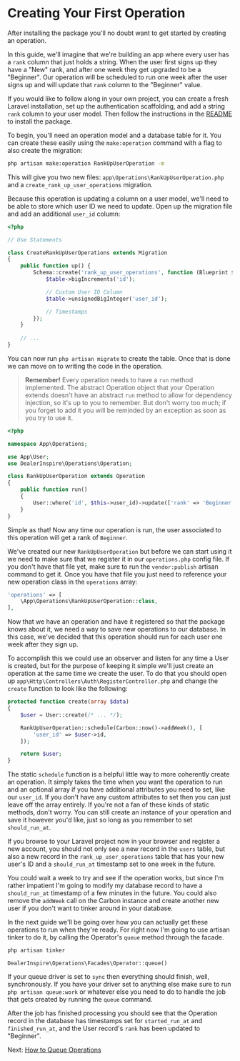 # Creating Your First Operation

After installing the package you'll no doubt want to get started by creating an operation.

In this guide, we'll imagine that we're building an app where every user has a `rank` column that just holds a string. When the user first signs up they have a "New" rank, and after one week they get upgraded to be a "Beginner". Our operation will be scheduled to run one week after the user signs up and will update that `rank` column to the "Beginner" value.

If you would like to follow along in your own project, you can create a fresh Laravel installation, set up the authentication scaffolding, and add a string `rank` column to your user model. Then follow the instructions in the [README](/README.md#installation) to install the package.

To begin, you'll need an operation model and a database table for it. You can create these easily using the `make:operation` command with a flag to also create the migration:

```bash
php artisan make:operation RankUpUserOperation -m
```

This will give you two new files: `app\Operations\RankUpUserOperation.php` and a `create_rank_up_user_operations` migration.

Because this operation is updating a column on a user model, we'll need to be able to store which user ID we need to update. Open up the migration file and add an additional `user_id` column:

```php
<?php

// Use Statements

class CreateRankUpUserOperations extends Migration
{
    public function up() {
        Schema::create('rank_up_user_operations', function (Blueprint $table) {
            $table->bigIncrements('id');

            // Custom User ID Column
            $table->unsignedBigInteger('user_id');

            // Timestamps
        });
    }
    
    // ...
}
```

You can now run `php artisan migrate` to create the table. Once that is done we can move on to writing the code in the operation.

> **Remember!** Every operation needs to have a `run` method implemented. The abstract Operation object that your Operation extends doesn't have an abstract `run` method to allow for dependency injection, so it's up to you to remember. But don't worry too much; if you forget to add it you will be reminded by an exception as soon as you try to use it.

```php
<?php

namespace App\Operations;

use App\User;
use DealerInspire\Operations\Operation;

class RankUpUserOperation extends Operation
{
    public function run()
    {
        User::where('id', $this->user_id)->update(['rank' => 'Beginner']);
    }
}
```

Simple as that! Now any time our operation is run, the user associated to this operation will get a rank of `Beginner`.

We've created our new `RankUpUserOperation` but before we can start using it we need to make sure that we register it in our `operations.php` config file. If you don't have that file yet, make sure to run the `vendor:publish` artisan command to get it. Once you have that file you just need to reference your new operation class in the `operations` array:

```php
'operations' => [
    \App\Operations\RankUpUserOperation::class,
],
```

Now that we have an operation and have it registered so that the package knows about it, we need a way to save new operations to our database. In this case, we've decided that this operation should run for each user one week after they sign up.

To accomplish this we could use an observer and listen for any time a User is created, but for the purpose of keeping it simple we'll just create an operation at the same time we create the user. To do that you should open up `app\Http\Controllers\Auth\RegisterController.php` and change the `create` function to look like the following:

```php
protected function create(array $data)
{
    $user = User::create(/* ... */);

    RankUpUserOperation::schedule(Carbon::now()->addWeek(), [
        'user_id' => $user->id,
    ]);

    return $user;
}
```

The static `schedule` function is a helpful little way to more coherently create an operation. It simply takes the time when you want the operation to run and an optional array if you have additional attributes you need to set, like our `user_id`. If you don't have any custom attributes to set then you can just leave off the array entirely. If you're not a fan of these kinds of static methods, don't worry. You can still create an instance of your operation and save it however you'd like, just so long as you remember to set `should_run_at`.

If you browse to your Laravel project now in your browser and register a new account, you should not only see a new record in the `users` table, but also a new record in the `rank_up_user_operations` table that has your new user's ID and a `should_run_at` timestamp set to one week in the future.

You could wait a week to try and see if the operation works, but since I'm rather impatient I'm going to modify my database record to have a `should_run_at` timestamp of a few minutes in the future. You could also remove the `addWeek` call on the Carbon instance and create another new user if you don't want to tinker around in your database.

In the next guide we'll be going over how you can actually get these operations to run when they're ready. For right now I'm going to use artisan tinker to do it, by calling the Operator's `queue` method through the facade.

```bash
php artisan tinker
```

```
DealerInspire\Operations\Facades\Operator::queue()
```

If your queue driver is set to `sync` then everything should finish, well, synchronously. If you have your driver set to anything else make sure to run `php artisan queue:work` or whatever else you need to do to handle the job that gets created by running the `queue` command.

After the job has finished processing you should see that the Operation record in the database has timestamps set for `started_run_at` and `finished_run_at`, and the User record's `rank` has been updated to "Beginner".

Next: [How to Queue Operations](/docs/queueing.md)

